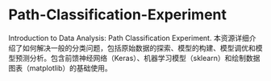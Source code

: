 # Path-Classification-Experiment
Introduction to Data Analysis: Path Classification Experiment. 本资源详细介绍了如何解决一般的分类问题，包括原始数据的探索、模型的构建、模型调优和模型预测分析。包含前馈神经网络（Keras）、机器学习模型（sklearn）和绘制数据图表（matplotlib）的基础使用。
